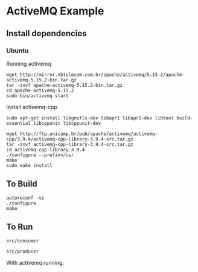 ActiveMQ Example
================

## Install dependencies

### Ubuntu

Running activemq

```
wget http://mirror.nbtelecom.com.br/apache/activemq/5.15.2/apache-activemq-5.15.2-bin.tar.gz
tar -zxvf apache-activemq-5.15.2-bin.tar.gz
cd apache-activemq-5.15.2
sudo bin/activemq start
```

Install activemq-cpp

`sudo apt-get install libgnutls-dev libapr1 libapr1-dev libtool build-essential
libcppunit libcppunit-dev`

```
wget http://ftp.unicamp.br/pub/apache/activemq/activemq-cpp/3.9.4/activemq-cpp-library-3.9.4-src.tar.gz
tar -zxvf activemq-cpp-library-3.9.4-src.tar.gz
cd activemq-cpp-library-3.9.4
./configure --prefix=/usr
make
sudo make install
```

## To Build

```
autoreconf -vi
./configure
make
```

## To Run

`src/consumer`

`src/producer`

With activemq running.


